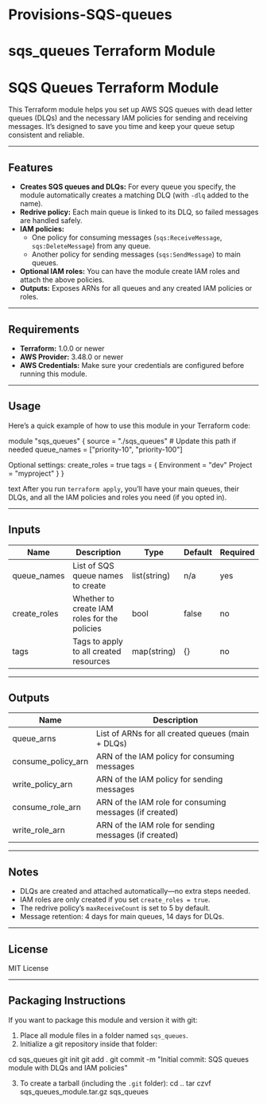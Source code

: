 # Provisions-SQS-queues
# sqs_queues Terraform Module

# SQS Queues Terraform Module

This Terraform module helps you set up AWS SQS queues with dead letter queues (DLQs) and the necessary IAM policies for sending and receiving messages. It’s designed to save you time and keep your queue setup consistent and reliable.

---

## Features

- **Creates SQS queues and DLQs:** For every queue you specify, the module automatically creates a matching DLQ (with `-dlq` added to the name).
- **Redrive policy:** Each main queue is linked to its DLQ, so failed messages are handled safely.
- **IAM policies:**  
  - One policy for consuming messages (`sqs:ReceiveMessage`, `sqs:DeleteMessage`) from any queue.
  - Another policy for sending messages (`sqs:SendMessage`) to main queues.
- **Optional IAM roles:** You can have the module create IAM roles and attach the above policies.
- **Outputs:** Exposes ARNs for all queues and any created IAM policies or roles.

---

## Requirements

- **Terraform:** 1.0.0 or newer
- **AWS Provider:** 3.48.0 or newer
- **AWS Credentials:** Make sure your credentials are configured before running this module.

---

## Usage

Here’s a quick example of how to use this module in your Terraform code:

module "sqs_queues" {
source = "./sqs_queues" # Update this path if needed
queue_names = ["priority-10", "priority-100"]

Optional settings:
create_roles = true
tags = {
Environment = "dev"
Project = "myproject"
}
}

text
After you run `terraform apply`, you’ll have your main queues, their DLQs, and all the IAM policies and roles you need (if you opted in).

---

## Inputs

| Name         | Description                                   | Type         | Default | Required |
|--------------|-----------------------------------------------|--------------|---------|----------|
| queue_names  | List of SQS queue names to create             | list(string) | n/a     | yes      |
| create_roles | Whether to create IAM roles for the policies  | bool         | false   | no       |
| tags         | Tags to apply to all created resources        | map(string)  | {}      | no       |

---

## Outputs

| Name               | Description                                                  |
|--------------------|-------------------------------------------------------------|
| queue_arns         | List of ARNs for all created queues (main + DLQs)           |
| consume_policy_arn | ARN of the IAM policy for consuming messages                |
| write_policy_arn   | ARN of the IAM policy for sending messages                  |
| consume_role_arn   | ARN of the IAM role for consuming messages (if created)     |
| write_role_arn     | ARN of the IAM role for sending messages (if created)       |

---

## Notes

- DLQs are created and attached automatically—no extra steps needed.
- IAM roles are only created if you set `create_roles = true`.
- The redrive policy’s `maxReceiveCount` is set to 5 by default.
- Message retention: 4 days for main queues, 14 days for DLQs.

---

## License

MIT License

---

## Packaging Instructions

If you want to package this module and version it with git:

1. Place all module files in a folder named `sqs_queues`.
2. Initialize a git repository inside that folder:

cd sqs_queues
git init
git add .
git commit -m "Initial commit: SQS queues module with DLQs and IAM policies"

3. To create a tarball (including the `.git` folder):
cd ..
tar czvf sqs_queues_module.tar.gz sqs_queues
